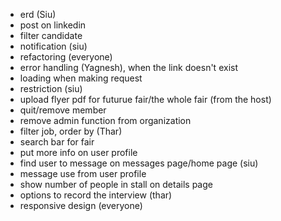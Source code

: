 - erd (Siu)
- post on linkedin
- filter candidate
- notification (siu)
- refactoring (everyone)
- error handling (Yagnesh), when the link doesn't exist
- loading when making request
- restriction (siu)
- upload flyer pdf for futurue fair/the whole fair (from the host)
- quit/remove member
- remove admin function from organization
- filter job, order by (Thar)
- search bar for fair
- put more info on user profile
- find user to message on messages page/home page (siu)
- message use from user profile
- show number of people in stall on details page
- options to record the interview (thar)
- responsive design (everyone)